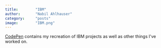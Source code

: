 ```yaml
---
title:        "IBM"
author:       "Nabil Ahlhauser"
category:     "posts"
image:        "IBM.png"
---
```

<a href="https://codepen.io/NabilA" target="_blank">CodePen</a> contains my recreation of IBM projects as well as other things I've worked on.
